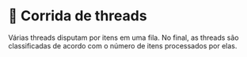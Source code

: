 # 🎌 Corrida de threads

Várias threads disputam por itens em uma fila. No final, as threads são classificadas de acordo com o número de itens processados por elas.
